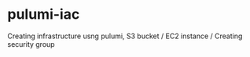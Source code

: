 # pulumi-iac
Creating infrastructure usng pulumi, S3 bucket / EC2 instance / Creating security group
